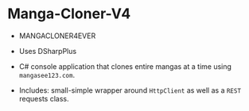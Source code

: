 # Manga-Cloner-V4
+ MANGACLONER4EVER

+ Uses DSharpPlus

+ C# console application that clones entire mangas at a time using `mangasee123.com`.

+ Includes: small-simple wrapper around `HttpClient` as well as a `REST` requests class.
